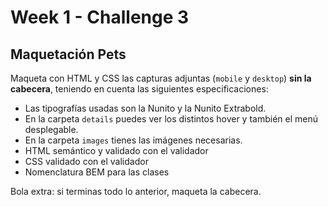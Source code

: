 # Week 1 - Challenge 3

## Maquetación Pets

Maqueta con HTML y CSS las capturas adjuntas (`mobile` y `desktop`) **sin la cabecera**, teniendo en cuenta las siguientes especificaciones:

- Las tipografías usadas son la Nunito y la Nunito Extrabold.
- En la carpeta `details` puedes ver los distintos hover y también el menú desplegable.
- En la carpeta `images` tienes las imágenes necesarias.
- HTML semántico y validado con el validador
- CSS validado con el validador
- Nomenclatura BEM para las clases

Bola extra: si terminas todo lo anterior, maqueta la cabecera.
